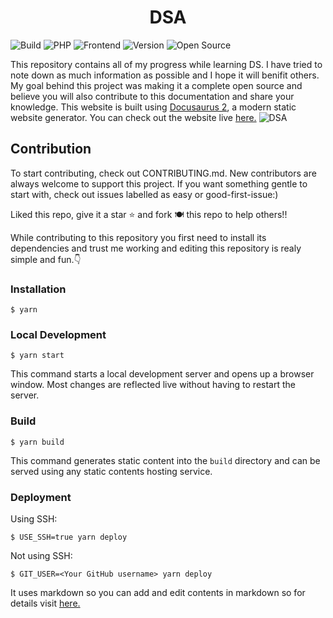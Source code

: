 <h1 align="center">
    DSA
</h1>

![Build](https://img.shields.io/badge/Build-Passing-success?https://img.shields.io/endpoint?url=https://dsa-abhi6722.vercel.app/&style=for-the-badge)
![PHP](https://img.shields.io/badge/React-Docusaurus-green?style=for-the-badge)
![Frontend](https://img.shields.io/badge/Frontend-React-blue?style=for-the-badge)
![Version](https://img.shields.io/badge/Version-v1-7900FF?style=for-the-badge)
![Open Source](https://img.shields.io/badge/Project-Open_Source-548CFF?style=for-the-badge)

This repository contains all of my progress while learning DS. I have tried to note down as much information as possible and I hope it will benifit others. My goal behind this project was making it a complete open source and believe you will also contribute to this documentation and share your knowledge. This website is built using [Docusaurus 2](https://docusaurus.io/), a modern static website generator. You can check out the website live [here.](dsa-abhi6722.vercel.app)
![DSA](https://i.imgur.com/tCYLSqG.png)

## Contribution
To start contributing, check out CONTRIBUTING.md. New contributors are always welcome to support this project. If you want something gentle to start with, check out issues labelled as easy or good-first-issue:)

Liked this repo, give it a star ⭐ and fork 🍽️ this repo to help others!!

While contributing to this repository you first need to install its dependencies and trust me working and editing this repository is realy simple and fun.👇 

### Installation

```
$ yarn
```

### Local Development

```
$ yarn start
```

This command starts a local development server and opens up a browser window. Most changes are reflected live without having to restart the server.

### Build

```
$ yarn build
```

This command generates static content into the `build` directory and can be served using any static contents hosting service.

### Deployment

Using SSH:

```
$ USE_SSH=true yarn deploy
```

Not using SSH:

```
$ GIT_USER=<Your GitHub username> yarn deploy
```

It uses markdown so you can add and edit contents in markdown so for details visit [here.](https://dsa-abhi6722.vercel.app/docs/tutorial-basics/create-a-page)

